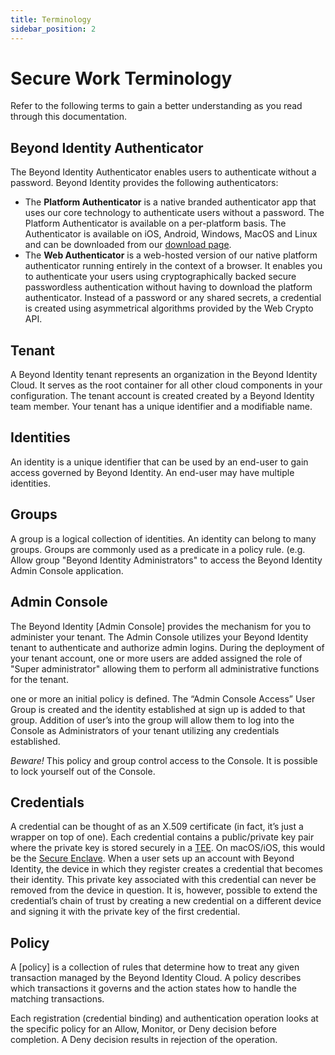 ```yaml
---
title: Terminology
sidebar_position: 2
---
```

Secure Work Terminology
=======================

Refer to the following terms to gain a better understanding as you read through this documentation.

Beyond Identity Authenticator
-----------------------------

The Beyond Identity Authenticator enables users to authenticate without a password. Beyond Identity provides the following authenticators:

*   The **Platform Authenticator** is a native branded authenticator app that uses our core technology to authenticate users without a password. The Platform Authenticator is available on a per-platform basis. The Authenticator is available on iOS, Android, Windows, MacOS and Linux and can be downloaded from our [download page](https://app.byndid.com/downloads).
*   The **Web Authenticator** is a web-hosted version of our native platform authenticator running entirely in the context of a browser. It enables you to authenticate your users using cryptographically backed secure passwordless authentication without having to download the platform authenticator. Instead of a password or any shared secrets, a credential is created using asymmetrical algorithms provided by the Web Crypto API.

Tenant
------

A Beyond Identity tenant represents an organization in the Beyond Identity Cloud. It serves as the root container for all other cloud components in your configuration. The tenant account is created created by a Beyond Identity team member. Your tenant has a unique identifier and a modifiable name.

Identities
----------

An identity is a unique identifier that can be used by an end-user to gain access governed by Beyond Identity. An end-user may have multiple identities.

Groups
------

A group is a logical collection of identities. An identity can belong to many groups. Groups are commonly used as a predicate in a policy rule. (e.g. Allow group "Beyond Identity Administrators" to access the Beyond Identity Admin Console application.

Admin Console
-------------

The Beyond Identity [Admin Console]<!-- (Admin_Functions/Admin_Console) --> provides the mechanism for you to administer your tenant. The Admin Console utilizes your Beyond Identity tenant to authenticate and authorize admin logins. During the deployment of your tenant account, one or more users are added assigned the role of "Super administrator" allowing them to perform all administrative functions for the tenant.

one or more an initial policy is defined. The “Admin Console Access” User Group is created and the identity established at sign up is added to that group. Addition of user’s into the group will allow them to log into the Console as Administrators of your tenant utilizing any credentials established.

_Beware!_ This policy and group control access to the Console. It is possible to lock yourself out of the Console.

Credentials
-----------

A credential can be thought of as an X.509 certificate (in fact, it’s just a wrapper on top of one). Each credential contains a public/private key pair where the private key is stored securely in a [TEE](https://en.wikipedia.org/wiki/Trusted_execution_environment). On macOS/iOS, this would be the [Secure Enclave](https://support.apple.com/guide/security/secure-enclave-sec59b0b31ff/web). When a user sets up an account with Beyond Identity, the device in which they register creates a credential that becomes their identity. This private key associated with this credential can never be removed from the device in question. It is, however, possible to extend the credential’s chain of trust by creating a new credential on a different device and signing it with the private key of the first credential.

Policy
------

A [policy]<!-- (Admin_Functions/Policy/Defining_Policy) --> is a collection of rules that determine how to treat any given transaction managed by the Beyond Identity Cloud. A policy describes which transactions it governs and the action states how to handle the matching transactions.

Each registration (credential binding) and authentication operation looks at the specific policy for an Allow, Monitor, or Deny decision before completion. A Deny decision results in rejection of the operation.